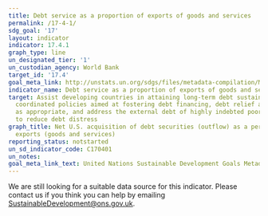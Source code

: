 ```yaml
---
title: Debt service as a proportion of exports of goods and services
permalink: /17-4-1/
sdg_goal: '17'
layout: indicator
indicator: 17.4.1
graph_type: line
un_designated_tier: '1'
un_custodian_agency: World Bank
target_id: '17.4'
goal_meta_link: http://unstats.un.org/sdgs/files/metadata-compilation/Metadata-Goal-17.pdf
indicator_name: Debt service as a proportion of exports of goods and services
target: Assist developing countries in attaining long-term debt sustainability through
  coordinated policies aimed at fostering debt financing, debt relief and debt restructuring,
  as appropriate, and address the external debt of highly indebted poor countries
  to reduce debt distress
graph_title: Net U.S. acquisition of debt securities (outflow) as a percentage of
  exports (goods and services)
reporting_status: notstarted
un_sd_indicator_code: C170401
un_notes:
goal_meta_link_text: United Nations Sustainable Development Goals Metadata (pdf 468kB)
---
```


We are still looking for a suitable data source for this indicator. Please contact us if you think you can help by emailing <a href="mailto:SustainableDevelopment@ons.gov.uk">SustainableDevelopment@ons.gov.uk</a>.


